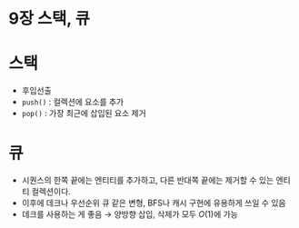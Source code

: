 # 9장 스택, 큐

# 스택
- 후입선출
- `push()` : 컬렉션에 요소를 추가
- `pop()` : 가장 최근에 삽입된 요소 제거

# 큐
- 시퀀스의 한쪽 끝에는 엔티티를 추가하고, 다른 반대쪽 끝에는 제거할 수 있는 엔티티 컬렉션이다.
- 이후에 데크나 우선순위 큐 같은 변형, BFS나 캐시 구현에 유용하게 쓰일 수 있음
- 데크를 사용하는 게 좋음 → 양방향 삽입, 삭제가 모두 $O(1)$에 가능
